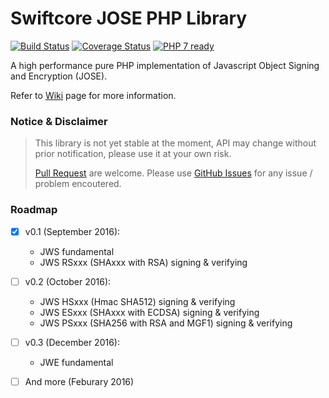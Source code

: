 # Swiftcore JOSE PHP Library

[![Build Status](https://travis-ci.org/swiftcore-lib/php-jose.svg?branch=master)](https://travis-ci.org/swiftcore-lib/php-jose) 
[![Coverage Status](https://coveralls.io/repos/github/swiftcore-lib/php-jose/badge.svg?branch=master)](https://coveralls.io/github/swiftcore-lib/php-jose?branch=master)
[![PHP 7 ready](http://php7ready.timesplinter.ch/swiftcore-lib/php-jose/master/badge.svg)](https://travis-ci.org/swiftcore-lib/php-jose)

A high performance pure PHP implementation of Javascript Object Signing and Encryption (JOSE).

Refer to [Wiki](https://github.com/swiftcore-lib/php-jose/wiki) page for more information.

### Notice & Disclaimer

> This library is not yet stable at the moment, API may change without prior notification, please use it at your own risk. 
> 
> [Pull Request](https://github.com/swiftcore-lib/php-jose/pulls) are welcome. Please use [GitHub Issues](https://github.com/swiftcore-lib/php-jose/issues) for any issue / problem encoutered.

### Roadmap

* [x] v0.1 (September 2016):
  * JWS fundamental
  * JWS RSxxx (SHAxxx with RSA) signing & verifying
* [ ] v0.2 (October 2016):
  * JWS HSxxx (Hmac SHA512) signing & verifying
  * JWS ESxxx (SHAxxx with ECDSA) signing & verifying
  * JWS PSxxx (SHA256 with RSA and MGF1) signing & verifying
* [ ] v0.3 (December 2016):
  * JWE fundamental
* [ ] And more (Feburary 2016)


